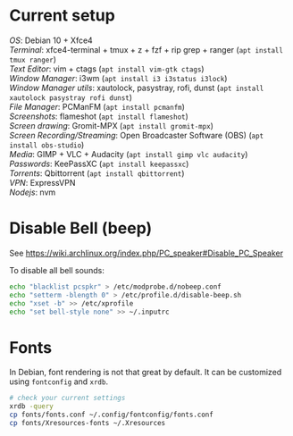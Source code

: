 # Current setup

*OS*: Debian 10 + Xfce4  
*Terminal*: xfce4-terminal + tmux + z + fzf + rip grep + ranger (`apt install tmux ranger`)  
*Text Editor*: vim + ctags (`apt install vim-gtk ctags`)  
*Window Manager*: i3wm (`apt install i3 i3status i3lock`)  
*Window Manager utils*: xautolock, pasystray, rofi, dunst (`apt install xautolock pasystray rofi dunst`)  
*File Manager*: PCManFM (`apt install pcmanfm`)  
*Screenshots*: flameshot (`apt install flameshot`)  
*Screen drawing*: Gromit-MPX (`apt install gromit-mpx`)  
*Screen Recording/Streaming*: Open Broadcaster Software (OBS) (`apt install obs-studio`)  
*Media*: GIMP + VLC + Audacity (`apt install gimp vlc audacity`)  
*Passwords*: KeePassXC (`apt install keepassxc`)  
*Torrents*: Qbittorrent (`apt install qbittorrent`)  
*VPN*: ExpressVPN  
*Nodejs*: nvm  

# Disable Bell (beep)

See https://wiki.archlinux.org/index.php/PC_speaker#Disable_PC_Speaker

To disable all bell sounds:
```bash
echo "blacklist pcspkr" > /etc/modprobe.d/nobeep.conf
echo "setterm -blength 0" > /etc/profile.d/disable-beep.sh
echo "xset -b" >> /etc/xprofile
echo "set bell-style none" >> ~/.inputrc
```

# Fonts

In Debian, font rendering is not that great by default. It can be
customized using `fontconfig` and `xrdb`.<br>

```bash
# check your current settings
xrdb -query
cp fonts/fonts.conf ~/.config/fontconfig/fonts.conf
cp fonts/Xresources-fonts ~/.Xresources
```
